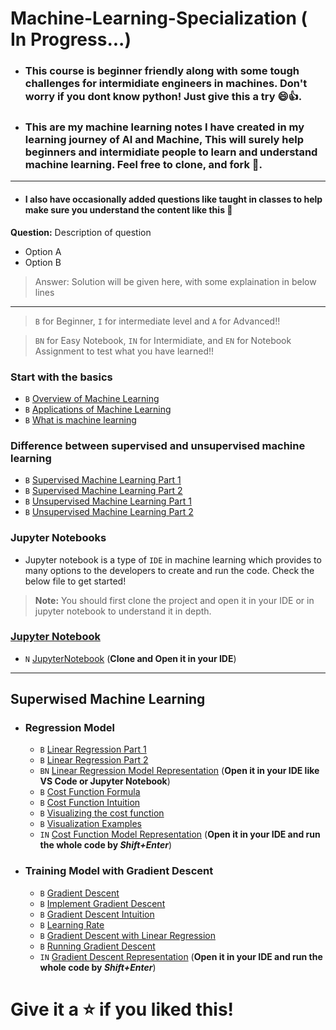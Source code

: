 # Machine-Learning-Specialization ( In Progress...)
- ### This course is beginner friendly along with some tough challenges for intermidiate engineers in machines. Don't worry if you dont know python! Just give this a try 😄👍. 
- ### This are my machine learning notes I have created in my learning journey of AI and Machine, This will surely help beginners and intermidiate people to learn and understand machine learning. Feel free to clone, and fork 🍴.

--- 
- #### I also have occasionally added questions like taught in classes  to help make sure you understand the content like this 🙂
**Question:**
Description of question 
- Option A 
- Option B
>  Answer: Solution will be given here, with some explaination in below lines

---

>  `B` for Beginner, `I` for intermediate level and `A` for Advanced!!

>  `BN` for Easy Notebook, `IN` for Intermidiate, and `EN` for Notebook Assignment to test what you have learned!!


### Start with the basics
- `B` [Overview of Machine Learning](Basics/Overview.md) 
- `B` [Applications of Machine Learning](Basics/Applications.md)
- `B` [What is machine learning](Basics/MachineLearning.md)

### Difference between supervised and unsupervised machine learning
- `B` [Supervised Machine Learning Part 1](Supervised%20Learning/SupervisedLearning1.md)
- `B` [Supervised Machine Learning Part 2](Supervised%20Learning/SupervisedLearning2.md)
- `B` [Unsupervised Machine Learning Part 1](Unsupervised%20Learning/UnsupervisedLearning1.md)
- `B` [Unsupervised Machine Learning Part 2](Unsupervised%20Learning/UnsupervisedLearning2.md)

### Jupyter Notebooks
- Jupyter notebook is a type of `IDE` in machine learning which provides to many options to the developers to create and run the code. Check the below file to get started! 
> **Note:** You should first clone the project and open it in your IDE or in jupyter notebook to understand it in depth. 
### [Jupyter Notebook](Jupyter%20Notebooks/JupyterNotebook.md)

- `N` [JupyterNotebook](Jupyter%20Notebooks/IntroductiontoJupyterNotebook.ipynb) (**Clone and Open it in your IDE**)

--- 

## Superwised Machine Learning
- ### Regression Model
  - `B` [Linear Regression Part 1](Supervised%20Learning/Regression%20Model/LinearRegressionP1.md)
  - `B` [Linear Regression Part 2](Supervised%20Learning/Regression%20Model/LinearRegressionP2.md)
  - `BN` [Linear Regression Model Representation](Jupyter%20Notebooks/ModelRepresentation.ipynb) (**Open it in your IDE like VS Code or Jupyter Notebook**)
  - `B` [Cost Function Formula](Supervised%20Learning/Regression%20Model/CostFunctionFormula.md)
  - `B` [Cost Function Intuition](Supervised%20Learning/Regression%20Model/CostFunctionIntuition.md)
  - `B` [Visualizing the cost function](Supervised%20Learning/Regression%20Model/VisualizingCostFunction.md)
  - `B` [Visualization Examples](Supervised%20Learning/Regression%20Model/VisualizationExamples.md)
  - `IN` [Cost Function Model Representation](Jupyter%20Notebooks/CostFunctionVisualization.ipynb) (**Open it in your IDE and run the whole code by _Shift+Enter_**)

- ### Training Model with Gradient Descent 
  - `B` [Gradient Descent](Supervised%20Learning/Gradient%20Descent/GradientDescent.md)
  - `B` [Implement Gradient Descent](Supervised%20Learning/Gradient%20Descent/ImplementGradientDescent.md)
  - `B` [Gradient Descent Intuition ](Supervised%20Learning/Gradient%20Descent/GradientDescentIntuition.md)
  - `B` [Learning Rate](Supervised%20Learning/Gradient%20Descent/LearningRate.md)
  - `B` [Gradient Descent with Linear Regression ](Supervised%20Learning/Gradient%20Descent/GradientDescentLinearRegression.md)
  - `B` [Running Gradient Descent](Supervised%20Learning/Gradient%20Descent/RunningGradientDescent.md)
  - `IN` [Gradient Descent Representation](Jupyter%20Notebooks/GradientDescentRepresentaion.ipynb) (**Open it in your IDE and run the whole code by _Shift+Enter_**)

<!--
- ###  Multiple Linear Regression
  - [Multiple Features]()
  - [Vectorization Part 1]()
  - [Vectorization Part 2]()
  - `BN` [Python, Numphy and Vectorization]()
  - [Gradient Descent for Multiple Linear Regression]() 
  - `IN` [Multiple Linear Regression]() 

- ### Gradient Descent in Practice
  - [Feature Scaling Part 1]() 
  - [Feature Scaling Part 2]() 
  - [Checking Gradient Descent for Convergence]() 
  - [Choosing the Learning Rate]()
  - `N` [Feature Scaling and Learning Rate]() <!-- Add Level -->
  <!-- 
  - [Feature Engineering]()
  - [Polynomial Regression]() 
  - `N` [Feature Engineering and Polynomial Regression]() 
  - `N` [Linear Regression with scikit-learn]()
- `EN` [Linear Regression Assignment]() (**Open it in your IDE and write the solution for the test**)


- ### Classification with Logistic Regression
  - [Motivations]() 
  - `N` [Classification]()
  - [Logistic Regression]()
  - `N` [Sigmoid Function and Logistic Regression]() 
  - [Decision Boundary]() 
  - `N` [Decision Boundary]() 


- ### Cost Function for Logistic Regression 
  - [Cost Function for Logistic Regression]() 
  - `N` [Logistic Loss]() 
  - [Simplified Cost Function for Logistic Regression]() 
  - `N` [Cost Function for Logistic Regression]() 


- ### Gradient Descent for Logistic Regression 
  - [Gradient Descent Implementation]() 


- ### The Problem of Overfitting 


## Advanced Learning Algotrithms


## Unsupervised Machine Learning
--> 



 <!--- Welldone Champ--->
 # Give it a ⭐ if you liked this!
